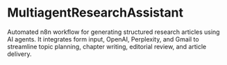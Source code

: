 # MultiagentResearchAssistant
Automated n8n workflow for generating structured research articles using AI agents. It integrates form input, OpenAI, Perplexity, and Gmail to streamline topic planning, chapter writing, editorial review, and article delivery.
